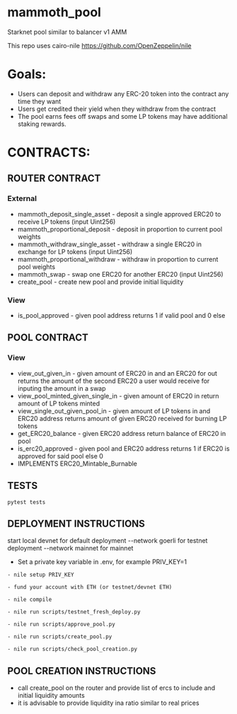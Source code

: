 # mammoth_pool

Starknet pool similar to balancer v1 AMM

This repo uses cairo-nile https://github.com/OpenZeppelin/nile

# Goals:

- Users can deposit and withdraw any ERC-20 token into the contract any time they want
- Users get credited their yield when they withdraw from the contract
- The pool earns fees off swaps and some LP tokens may have additional staking rewards.

# CONTRACTS:

## ROUTER CONTRACT

### External

- mammoth_deposit_single_asset - deposit a single approved ERC20 to receive LP tokens (input Uint256)
- mammoth_proportional_deposit - deposit in proportion to current pool weights
- mammoth_withdraw_single_asset - withdraw a single ERC20 in exchange for LP tokens (input Uint256)
- mammoth_proportional_withdraw - withdraw in proportion to current pool weights
- mammoth_swap - swap one ERC20 for another ERC20 (input Uint256)
- create_pool - create new pool and provide initial liquidity

### View

- is_pool_approved - given pool address returns 1 if valid pool and 0 else

## POOL CONTRACT

### View

- view_out_given_in - given amount of ERC20 in and an ERC20 for out returns the amount of the second ERC20 a user would receive for inputing the amount in a swap
- view_pool_minted_given_single_in - given amount of ERC20 in return amount of LP tokens minted
- view_single_out_given_pool_in - given amount of LP tokens in and ERC20 address returns amount of given ERC20 received for burning LP tokens
- get_ERC20_balance - given ERC20 address return balance of ERC20 in pool
- is_erc20_approved - given pool and ERC20 address returns 1 if ERC20 is approved for said pool else 0
- IMPLEMENTS ERC20_Mintable_Burnable

## TESTS
```
pytest tests
```

## DEPLOYMENT INSTRUCTIONS
start local devnet for default deployment
--network goerli for testnet deployment
--network mainnet for mainnet

- Set a private key variable in .env, for example PRIV_KEY=1
```
- nile setup PRIV_KEY
```
```
- fund your account with ETH (or testnet/devnet ETH)
```
```
- nile compile
```
```
- nile run scripts/testnet_fresh_deploy.py
```
```
- nile run scripts/approve_pool.py
```
```
- nile run scripts/create_pool.py
```
```
- nile run scripts/check_pool_creation.py
```

## POOL CREATION INSTRUCTIONS

- call create_pool on the router and provide list of ercs to include and initial liquidity amounts
- it is advisable to provide liquidity ina ratio similar to real prices
